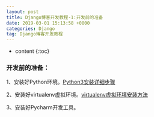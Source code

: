```yaml
---
layout: post
title: Django博客开发教程-1:开发前的准备
date: 2019-03-01 15:13:58 +0800
categories: Django
tag: Django博客开发教程
---
```


* content
{:toc}


### 开发前的准备： ###

1、安装好Python环境。[Python3安装详细步骤](https://www.django.cn/article/show-20.html)

2、安装好virtualenv虚拟环境。[virtualenv虚拟环境安装方法](https://www.django.cn/article/show-5.html)

3、安装好Pycharm开发工具。